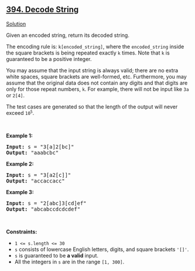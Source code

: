 <h2><a href="https://leetcode.com/problems/decode-string/">394. Decode String</a></h2>
<p>
<a href="./decode_string.cpp">Solution</a>
</p>
<p>Given an encoded string, return its decoded string.</p>
<p>The encoding rule is: <code>k[encoded_string]</code>, where the <code>encoded_string</code> inside the square brackets is being repeated exactly <code>k</code> times. Note that <code>k</code> is guaranteed to be a positive integer.</p>
<p>You may assume that the input string is always valid; there are no extra white spaces, square brackets are well-formed, etc. Furthermore, you may assume that the original data does not contain any digits and that digits are only for those repeat numbers, <code>k</code>. For example, there will not be input like <code>3a</code> or <code>2[4]</code>.</p>
<p>The test cases are generated so that the length of the output will never exceed <code>10<sup>5</sup></code>.</p>
<p>&nbsp;</p>
<p><strong>Example 1:</strong></p>
<pre>
<strong>Input:</strong> s = "3[a]2[bc]"
<strong>Output:</strong> "aaabcbc"
</pre>
<p><strong>Example 2:</strong></p>
<pre>
<strong>Input:</strong> s = "3[a2[c]]"
<strong>Output:</strong> "accaccacc"
</pre>
<p><strong>Example 3:</strong></p>
<pre>
<strong>Input:</strong> s = "2[abc]3[cd]ef"
<strong>Output:</strong> "abcabccdcdcdef"
</pre>
<p>&nbsp;</p>
<p><strong>Constraints:</strong></p>
<ul>
<li><code>1 &lt;= s.length &lt;= 30</code></li>
<li><code>s</code> consists of lowercase English letters, digits, and square brackets <code>'[]'</code>.</li>
<li><code>s</code> is guaranteed to be <strong>a valid</strong> input.</li>
<li>All the integers in <code>s</code> are in the range <code>[1, 300]</code>.</li>
</ul>
